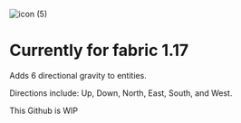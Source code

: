 ![icon (5)](https://user-images.githubusercontent.com/56317194/121270413-4c3ae380-c887-11eb-8acd-18ed77feeb0e.png)

# Currently for fabric 1.17

Adds 6 directional gravity to entities.

Directions include: Up, Down, North, East, South, and West.

This Github is WIP
